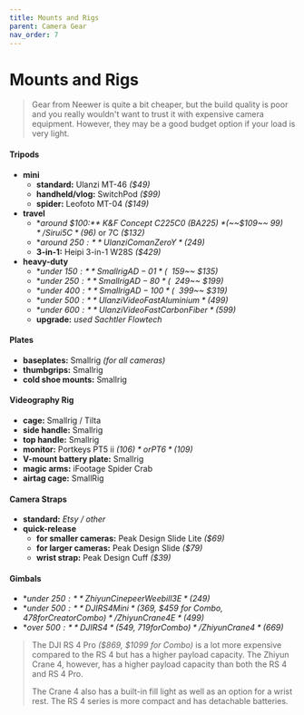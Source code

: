 ```yaml
---
title: Mounts and Rigs
parent: Camera Gear
nav_order: 7
---
```

# Mounts and Rigs

> Gear from Neewer is quite a bit cheaper, but the build quality is poor and you really wouldn't want to trust it with expensive camera equipment. However, they may be a good budget option if your load is very light.

#### Tripods

- **mini** 
	- **standard:** Ulanzi MT-46 *($49)*
	- **handheld/vlog:** SwitchPod *($99)*
	- **spider:** Leofoto MT-04 *($149)*
- **travel** 
	- **around $100:** K&F Concept C225C0 (BA225) *(~~$109~~ $99)* / Sirui 5C *($96)* or 7C *($132)*
	- **around $250:** Ulanzi Coman Zero Y *($249)*
	- **3-in-1:** Heipi 3-in-1 W28S *($429)*
- **heavy-duty** 
	- **under $150:** Smallrig AD-01 *(~~$159~~ $135)*
	- **under $250:** Smallrig AD-80 *(~~$249~~ $199)*
	- **under $400:** Smallrig AD-100 *(~~$399~~ $319)*
	- **under $500:** Ulanzi VideoFast Aluminium *($499)*
	- **under $600:** Ulanzi VideoFast Carbon Fiber *($599)*
	- **upgrade:** *used Sachtler Flowtech* 

#### Plates

- **baseplates:** Smallrig *(for all cameras)*
- **thumbgrips:** Smallrig
- **cold shoe mounts:** Smallrig

#### Videography Rig

- **cage:** Smallrig / Tilta
- **side handle:** Smallrig
- **top handle:** Smallrig
- **monitor:** Portkeys PT5 ii *($106)* or PT6 *($109)*
- **V-mount battery plate:** Smallrig
- **magic arms:** iFootage Spider Crab
- **airtag cage:** SmallRig

#### Camera Straps

- **standard:** *Etsy / other*
- **quick-release**
	- **for smaller cameras:** Peak Design Slide Lite *($69)*
	- **for larger cameras:** Peak Design Slide *($79)*
	- **wrist strap:** Peak Design Cuff *($39)*

#### Gimbals

- **under $250:** Zhiyun Cinepeer Weebill 3E *($249)*
- **under $500:** DJI RS 4 Mini *($369, $459 for Combo, $478 for Creator Combo)* / Zhiyun Crane 4E *($499)*
- **over $500:** DJI RS 4 *($549, $719 for Combo)* / Zhiyun Crane 4 *($669)* 

> The DJI RS 4 Pro *($869, $1099 for Combo)* is a lot more expensive compared to the RS 4 but has a higher payload capacity. The Zhiyun Crane 4, however, has a higher payload capacity than both the RS 4 and RS 4 Pro. 
> 
> The Crane 4 also has a built-in fill light as well as an option for a wrist rest. The RS 4 series is more compact and has detachable batteries.